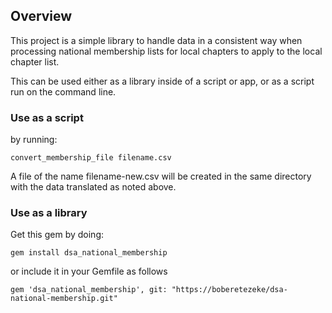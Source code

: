 ## Overview 

This project is a simple library to handle data in a 
consistent way when processing national membership lists
for local chapters to apply to the local chapter list.

This can be used either as a library inside of a script or app,
or as a script run on the command line.

### Use as a script

by running:

```
convert_membership_file filename.csv
```

A file of the name filename-new.csv will be created in the
same directory with the data translated as noted above.

### Use as a library

Get this gem by doing:

```
gem install dsa_national_membership
```

or include it in your Gemfile as follows

```
gem 'dsa_national_membership', git: "https://boberetezeke/dsa-national-membership.git"
```
